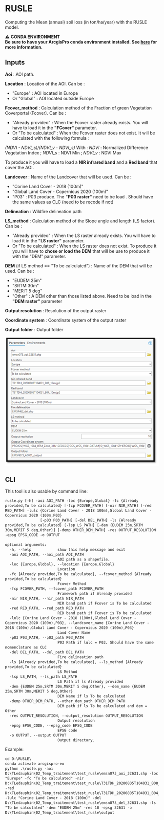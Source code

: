 # RUSLE
Computing the Mean (annual) soil loss (in ton/ha/year) with the RUSLE model.

:warning: **CONDA ENVIRONMENT**  
**Be sure to have your ArcgisPro conda environment installed.
See [here](https://git.unistra.fr/sertit/arcgis-pro/sertit-eo-conda-environment) for more information.**


## Inputs

**Aoi** : 
AOI path.

**Location** : 
Location of the AOI.
Can be :
- "Europe" : AOI located in Europe
- Or "Global" : AOI located outside Europe

**Fcover_method** :
Calculation method of the Fraction of green Vegetation Coverportal (Fcover).
Can be :
- "Already provided" : When the Fcover raster already exists. You will have to load it in the **"FCover"** parameter.
- Or "To be calculated" : When the Fcover raster does not exist. It will be calculated with the following formula :

_(NDVI - NDVI_s)/(NDVI_v - NDVI_s)_
With :
_NDVI_ : Normalized Difference Vegetation Index
; _NDVI_s_ : NDVI Min
; _NDVI_v_ : NDVI Max

To produce it you will have to load a **NIR infrared band** and a **Red band** that cover the AOI.

**Landcover** : 
Name of the Landcover that will be used.
Can be :
- "Corine Land Cover - 2018 (100m)"
- "Global Land Cover - Copernicus 2020 (100m)"
- "P03" : P03 produce. The **"P03 raster"** need to be load . Should have the same values as CLC (need to be recode if not)

**Delineation** : Wildfire delineation path

**LS_method** : Calculation method of the Slope angle and length (LS factor).
Can be :
- "Already provided" : When the LS raster already exists. You will have to load it in the **"LS raster"** parameter.
- Or "To be calculated" : When the LS raster does not exist. To produce it you will have to **chose or load the DEM** that will be use to produce it with the "DEM" parameter.

**DEM** (if LS method == "To be calculated") : Name of the DEM that will be used.
Can be :
- "EUDEM 25m"
- "SRTM 30m"
- "MERIT 5 deg"
- "Other" : A DEM other than those listed above. Need to be load in the **"DEM raster"** parameter

**Output resolution** : Resolution of the output raster

**Coordinate system** : Coordinate system of the output raster

**Output folder** : Output folder

![Arcgis  pro toolbox](Arcgis_pro_Toolbox.PNG)


## CLI
This tool is also usable by command line:
```shell
rusle.py [-h] -aoi AOI_PATH -loc {Europe,Global} -fc {Already provided,To be calculated} [-fcp FCOVER_PATH] [-nir NIR_PATH] [-red RED_PATH] -lulc {Corine Land Cover - 2018 100m),Global Land Cover - Copernicus 2020 (100m,P03}
                [-p03 P03_PATH] [-del DEL_PATH] -ls {Already provided,To be calculated} [-lsp LS_PATH] [-dem {EUDEM 25m,SRTM 30m,MERIT 5 deg,Other}] [-demp OTHER_DEM_PATH] -res OUTPUT_RESOLUTION -epsg EPSG_CODE -o OUTPUT

optional arguments:
  -h, --help            show this help message and exit
  -aoi AOI_PATH, --aoi_path AOI_PATH
                        AOI path as a shapefile.
  -loc {Europe,Global}, --location {Europe,Global}
                        Location
  -fc {Already provided,To be calculated}, --fcover_method {Already provided,To be calculated}
                        Fcover Method
  -fcp FCOVER_PATH, --fcover_path FCOVER_PATH
                        Framework path if Already provided
  -nir NIR_PATH, --nir_path NIR_PATH
                        NIR band path if Fcover is To be calculated
  -red RED_PATH, --red_path RED_PATH
                        RED band path if Fcover is To be calculated
  -lulc {Corine Land Cover - 2018 (100m),Global Land Cover - Copernicus 2020 (100m),P03}, --landcover_name {Corine Land Cover - 2018 (100m),Global Land Cover - Copernicus 2020 (100m),P03}
                        Land Cover Name
  -p03 P03_PATH, --p03_path P03_PATH
                        P03 Path if lulc = P03. Should have the same nomenclature as CLC
  -del DEL_PATH, --del_path DEL_PATH
                        Fire delineation path
  -ls {Already provided,To be calculated}, --ls_method {Already provided,To be calculated}
                        LS Method
  -lsp LS_PATH, --ls_path LS_PATH
                        LS Path if ls Already provided
  -dem {EUDEM 25m,SRTM 30m,MERIT 5 deg,Other}, --dem_name {EUDEM 25m,SRTM 30m,MERIT 5 deg,Other}
                        DEM Name if ls To be calculated
  -demp OTHER_DEM_PATH, --other_dem_path OTHER_DEM_PATH
                        DEM path if ls To be calculated and dem = Other
  -res OUTPUT_RESOLUTION, --output_resolution OUTPUT_RESOLUTION
                        Output resolution
  -epsg EPSG_CODE, --epsg_code EPSG_CODE
                        EPSG code
  -o OUTPUT, --output OUTPUT
                        Output directory.
```

Example:
```shell
cd D:\RUSLE\
conda activate arcgispro-eo
python .\rusle.py -aoi D:\TLedauphin\02_Temp_traitement\test_rusle\emsn073_aoi_32631.shp -loc "Europe" -fc "To be calculated" -nir D:\TLedauphin\02_Temp_traitement\test_rusle\T31TDH_20200805T104031_B08_10m.jp2 -red D:\TLedauphin\02_Temp_traitement\test_rusle\T31TDH_20200805T104031_B04_10m.jp2 -lulc "Corine Land Cover - 2018 (100m)" -del D:\TLedauphin\02_Temp_traitement\test_rusle\emsn073_del_32631.shp -ls "To be calculated" -dem "EUDEM 25m" -res 10 -epsg 32631 -o D:\TLedauphin\02_Temp_traitement\test_rusle\output
```

